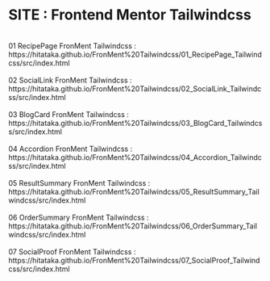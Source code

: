 # SITE : Frontend Mentor Tailwindcss
<br/>
01 RecipePage FronMent Tailwindcss :<br/>
https://hitataka.github.io/FronMent%20Tailwindcss/01_RecipePage_Tailwindcss/src/index.html<br/>
<br/>
02 SocialLink FronMent Tailwindcss :<br/>
https://hitataka.github.io/FronMent%20Tailwindcss/02_SocialLink_Tailwindcss/src/index.html<br/>
<br/>
03 BlogCard FronMent Tailwindcss :<br/>
https://hitataka.github.io/FronMent%20Tailwindcss/03_BlogCard_Tailwindcss/src/index.html<br/>
<br/>
04 Accordion FronMent Tailwindcss :<br/>
https://hitataka.github.io/FronMent%20Tailwindcss/04_Accordion_Tailwindcss/src/index.html<br/>
<br/>
05 ResultSummary FronMent Tailwindcss :<br/>
https://hitataka.github.io/FronMent%20Tailwindcss/05_ResultSummary_Tailwindcss/src/index.html<br/>
<br/>
06 OrderSummary FronMent Tailwindcss :<br/>
https://hitataka.github.io/FronMent%20Tailwindcss/06_OrderSummary_Tailwindcss/src/index.html<br/>
<br/>
07 SocialProof FronMent Tailwindcss :<br/>
https://hitataka.github.io/FronMent%20Tailwindcss/07_SocialProof_Tailwindcss/src/index.html<br/>
